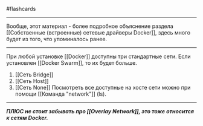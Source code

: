 #flashcards 
***
Вообще, этот материал - более подробное объяснение раздела [[Собственные (встроенные) сетевые драйверы Docker]], здесь много будет из того, что упоминалось ранее.
***
При любой установке [[Docker]] доступны три стандартные сети. Если установлен [[Docker Swarm]], то их будет больше.
1. [[Сеть Bridge]]
2. [[Сеть Host]]
3. [[Сеть None]]
Посмотреть все доступные на хосте сети можно при помощи [[Команда "network"]] (ls).
***
***ПЛЮС не стоит забывать про [[Overlay Network]], это тоже относится к сетям Docker.***